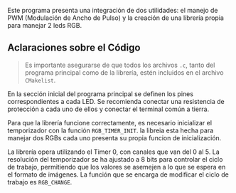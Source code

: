 Este programa presenta una integración de dos utilidades: el manejo de PWM (Modulación de Ancho de Pulso) y la creación de una librería propia para manejar 2 leds RGB.

## Aclaraciones sobre el Código

> Es importante asegurarse de que todos los archivos `.c`, tanto del programa principal como de la librería, estén incluidos en el archivo `CMakelist`.

En la sección inicial del programa principal se definen los pines correspondientes a cada LED. Se recomienda conectar una resistencia de protección a cada uno de ellos y conectar el terminal común a tierra.


Para que la librería funcione correctamente, es necesario inicializar el temporizador con la función `RGB_TIMER_INIT`. la libreia esta hecha para manejar dos RGBs cada uno presenta su propia funcion de inicialización.


La librería opera utilizando el Timer 0, con canales que van del 0 al 5. La resolución del temporizador se ha ajustado a 8 bits para controlar el ciclo de trabajo, permitiendo que los valores se asemejen a lo que se espera en el formato de imágenes. La función que se encarga de modificar el ciclo de trabajo es `RGB_CHANGE`.
